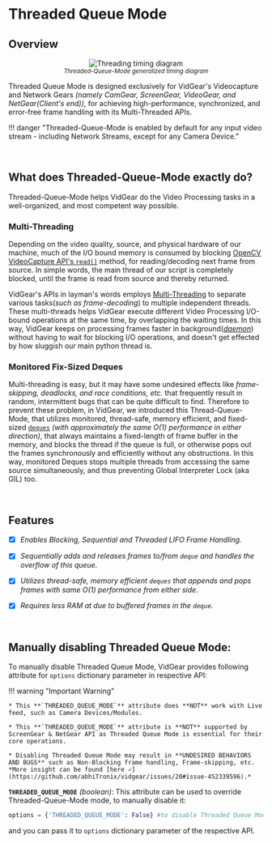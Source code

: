 
<!--
===============================================
vidgear library source-code is deployed under the Apache 2.0 License:

Copyright (c) 2019-2020 Abhishek Thakur(@abhiTronix) <abhi.una12@gmail.com>

Licensed under the Apache License, Version 2.0 (the "License");
you may not use this file except in compliance with the License.
You may obtain a copy of the License at

   http://www.apache.org/licenses/LICENSE-2.0

Unless required by applicable law or agreed to in writing, software
distributed under the License is distributed on an "AS IS" BASIS,
WITHOUT WARRANTIES OR CONDITIONS OF ANY KIND, either express or implied.
See the License for the specific language governing permissions and
limitations under the License.
===============================================
-->

# Threaded Queue Mode

## Overview

<p align="center">
  <img src="/assets/images/tqm.webp" alt="Threading timing diagram"/>
  <br>
  <sub><i>Threaded-Queue-Mode generalized timing diagram</i></sub>
</p>

Threaded Queue Mode is designed exclusively for VidGear's Videocapture and Network Gears _(namely CamGear, ScreenGear, VideoGear, and NetGear(Client's end))_, for achieving high-performance, synchronized, and error-free frame handling with its Multi-Threaded APIs. 


!!! danger "Threaded-Queue-Mode is enabled by default for any input video stream - including Network Streams, except for any Camera Device."

&nbsp; 

## What does Threaded-Queue-Mode exactly do?


Threaded-Queue-Mode helps VidGear do the Video Processing tasks in a well-organized, and most competent way possible. 

### Multi-Threading

Depending on the video quality, source, and physical hardware of our machine, much of the I/O bound memory is consumed by blocking [OpenCV VideoCapture API's `read()`](https://docs.opencv.org/master/d8/dfe/classcv_1_1VideoCapture.html#a473055e77dd7faa4d26d686226b292c1) method, for reading/decoding next frame from source. In simple words, the main thread of our script is completely blocked, until the frame is read from source and thereby returned.

VidGear's APIs in layman's words employs [Multi-Threading](https://docs.python.org/3/library/threading.html) to separate various tasks(_such as frame-decoding_) to multiple independent threads. These multi-threads helps VidGear execute different Video Processing I/O-bound operations at the same time, by overlapping the waiting times. In this way, VidGear keeps on processing frames faster in background([_daemon_](https://en.wikipedia.org/wiki/Daemon_(computing))) without having to wait for blocking I/O operations, and doesn't get effected by how sluggish our main python thread is.

### Monitored Fix-Sized Deques

Multi-threading is easy, but it may have some undesired effects like _frame-skipping, deadlocks, and race conditions, etc._ that frequently result in random, intermittent bugs that can be quite difficult to find. Therefore to prevent these problem, in VidGear, we introduced this Thread-Queue-Mode, that utilizes monitored, thread-safe, memory efficient, and fixed-sized [`deques`](https://docs.python.org/3.8/library/collections.html#collections.deque) _(with approximately the same O(1) performance in either direction)_, that always maintains a fixed-length of frame buffer in the memory, and blocks the thread if the queue is full, or otherwise pops out the frames synchronously and efficiently without any obstructions. In this way, monitored Deques stops multiple threads from accessing the same source simultaneously, and thus preventing Global Interpreter Lock (aka GIL) too.


&nbsp; 

## Features

- [x] _Enables Blocking, Sequential and Threaded LIFO Frame Handling._

- [x] _Sequentially adds and releases frames to/from `deque` and handles the overflow of this queue._

- [x] _Utilizes thread-safe, memory efficient `deques` that appends and pops frames with same O(1) performance from either side._

- [x] _Requires less RAM at due to buffered frames in the `deque`._


&nbsp;


## Manually disabling Threaded Queue Mode:

To manually disable Threaded Queue Mode, VidGear provides following attribute for `options` dictionary parameter in respective API:  

!!! warning "Important Warning"

	* This **`THREADED_QUEUE_MODE`** attribute does **NOT** work with Live feed, such as Camera Devices/Modules.

	* This **`THREADED_QUEUE_MODE`** attribute is **NOT** supported by ScreenGear & NetGear API as Threaded Queue Mode is essential for their core operations.

	* Disabling Threaded Queue Mode may result in **UNDESIRED BEHAVIORS AND BUGS** such as Non-Blocking frame handling, Frame-skipping, etc. *More insight can be found [here ➶](https://github.com/abhiTronix/vidgear/issues/20#issue-452339596).*


**`THREADED_QUEUE_MODE`** _(boolean)_: This attribute can be used to override Threaded-Queue-Mode mode, to manually disable it:

```python
options = {'THREADED_QUEUE_MODE': False} #to disable Threaded Queue Mode. 
```

and you can pass it to `options` dictionary parameter of the respective API.

&nbsp; 